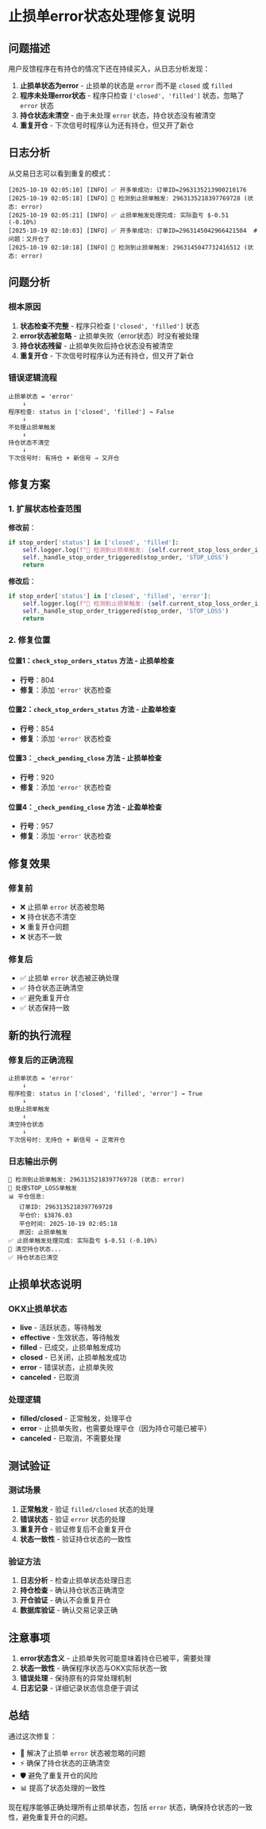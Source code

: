# 止损单error状态处理修复说明

## 问题描述

用户反馈程序在有持仓的情况下还在持续买入，从日志分析发现：

1. **止损单状态为error** - 止损单的状态是 `error` 而不是 `closed` 或 `filled`
2. **程序未处理error状态** - 程序只检查 `['closed', 'filled']` 状态，忽略了 `error` 状态
3. **持仓状态未清空** - 由于未处理 `error` 状态，持仓状态没有被清空
4. **重复开仓** - 下次信号时程序认为还有持仓，但又开了新仓

## 日志分析

从交易日志可以看到重复的模式：
```
[2025-10-19 02:05:10] [INFO] ✅ 开多单成功: 订单ID=2963135213900210176
[2025-10-19 02:05:18] [INFO] 🚨 检测到止损单触发: 2963135218397769728 (状态: error)
[2025-10-19 02:05:21] [INFO] ✅ 止损单触发处理完成: 实际盈亏 $-0.51 (-0.10%)
[2025-10-19 02:10:03] [INFO] ✅ 开多单成功: 订单ID=2963145042966421504  # 问题：又开仓了
[2025-10-19 02:10:18] [INFO] 🚨 检测到止损单触发: 2963145047732416512 (状态: error)
```

## 问题分析

### 根本原因
1. **状态检查不完整** - 程序只检查 `['closed', 'filled']` 状态
2. **error状态被忽略** - 止损单失败（error状态）时没有被处理
3. **持仓状态残留** - 止损单失败后持仓状态没有被清空
4. **重复开仓** - 下次信号时程序认为还有持仓，但又开了新仓

### 错误逻辑流程
```
止损单状态 = 'error' 
    ↓
程序检查: status in ['closed', 'filled'] → False
    ↓
不处理止损单触发
    ↓
持仓状态不清空
    ↓
下次信号时: 有持仓 + 新信号 → 又开仓
```

## 修复方案

### 1. 扩展状态检查范围

**修改前**：
```python
if stop_order['status'] in ['closed', 'filled']:
    self.logger.log(f"🚨 检测到止损单触发: {self.current_stop_loss_order_id}")
    self._handle_stop_order_triggered(stop_order, 'STOP_LOSS')
    return
```

**修改后**：
```python
if stop_order['status'] in ['closed', 'filled', 'error']:
    self.logger.log(f"🚨 检测到止损单触发: {self.current_stop_loss_order_id} (状态: {stop_order['status']})")
    self._handle_stop_order_triggered(stop_order, 'STOP_LOSS')
    return
```

### 2. 修复位置

#### 位置1：`check_stop_orders_status` 方法 - 止损单检查
- **行号**：804
- **修复**：添加 `'error'` 状态检查

#### 位置2：`check_stop_orders_status` 方法 - 止盈单检查
- **行号**：854
- **修复**：添加 `'error'` 状态检查

#### 位置3：`_check_pending_close` 方法 - 止损单检查
- **行号**：920
- **修复**：添加 `'error'` 状态检查

#### 位置4：`_check_pending_close` 方法 - 止盈单检查
- **行号**：957
- **修复**：添加 `'error'` 状态检查

## 修复效果

### 修复前
- ❌ 止损单 `error` 状态被忽略
- ❌ 持仓状态不清空
- ❌ 重复开仓问题
- ❌ 状态不一致

### 修复后
- ✅ 止损单 `error` 状态被正确处理
- ✅ 持仓状态正确清空
- ✅ 避免重复开仓
- ✅ 状态保持一致

## 新的执行流程

### 修复后的正确流程
```
止损单状态 = 'error'
    ↓
程序检查: status in ['closed', 'filled', 'error'] → True
    ↓
处理止损单触发
    ↓
清空持仓状态
    ↓
下次信号时: 无持仓 + 新信号 → 正常开仓
```

### 日志输出示例
```
🚨 检测到止损单触发: 2963135218397769728 (状态: error)
🔔 处理STOP_LOSS单触发
📊 平仓信息:
   订单ID: 2963135218397769728
   平仓价: $3876.03
   平仓时间: 2025-10-19 02:05:18
   原因: 止损单触发
✅ 止损单触发处理完成: 实际盈亏 $-0.51 (-0.10%)
🧹 清空持仓状态...
✅ 持仓状态已清空
```

## 止损单状态说明

### OKX止损单状态
- **live** - 活跃状态，等待触发
- **effective** - 生效状态，等待触发
- **filled** - 已成交，止损单触发成功
- **closed** - 已关闭，止损单触发成功
- **error** - 错误状态，止损单失败
- **canceled** - 已取消

### 处理逻辑
- **filled/closed** - 正常触发，处理平仓
- **error** - 止损单失败，也需要处理平仓（因为持仓可能已被平）
- **canceled** - 已取消，不需要处理

## 测试验证

### 测试场景
1. **正常触发** - 验证 `filled/closed` 状态的处理
2. **错误状态** - 验证 `error` 状态的处理
3. **重复开仓** - 验证修复后不会重复开仓
4. **状态一致性** - 验证持仓状态的一致性

### 验证方法
1. **日志分析** - 检查止损单状态处理日志
2. **持仓检查** - 确认持仓状态正确清空
3. **开仓验证** - 确认不会重复开仓
4. **数据库验证** - 确认交易记录正确

## 注意事项

1. **error状态含义** - 止损单失败可能意味着持仓已被平，需要处理
2. **状态一致性** - 确保程序状态与OKX实际状态一致
3. **错误处理** - 保持原有的异常处理机制
4. **日志记录** - 详细记录状态信息便于调试

## 总结

通过这次修复：
- 🚫 解决了止损单 `error` 状态被忽略的问题
- ⚡ 确保了持仓状态的正确清空
- 🛡️ 避免了重复开仓的风险
- 📊 提高了状态处理的一致性

现在程序能够正确处理所有止损单状态，包括 `error` 状态，确保持仓状态的一致性，避免重复开仓的问题。
